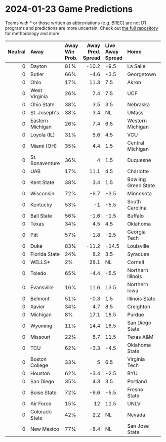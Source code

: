 # 2024-01-23 Game Predictions
Teams with * or those written as abbreviations (e.g. BREC) are not D1 programs and predictions are more uncertain. Check out [the full repository](https://github.com/grdavis/college-basketball-elo) for methodology and more

|   Neutral | Away             | Away Win Prob.   |   Away Pred. Spread | Live Away Spread   | Home                | Home Win Prob.   |   Home Pred. Spread |
|----------:|:-----------------|:-----------------|--------------------:|:-------------------|:--------------------|:-----------------|--------------------:|
|         0 | Dayton           | 81%              |               -10.2 | -9.5               | La Salle            | 19%              |                10.2 |
|         0 | Butler           | 66%              |                -4.6 | -3.5               | Georgetown          | 34%              |                 4.6 |
|         0 | Ohio             | 17%              |                11.3 | 7.5                | Akron               | 83%              |               -11.3 |
|         0 | West Virginia    | 26%              |                 7.4 | 7.5                | UCF                 | 74%              |                -7.4 |
|         0 | Ohio State       | 38%              |                 3.5 | 3.5                | Nebraska            | 62%              |                -3.5 |
|         0 | St. Joseph's     | 38%              |                 3.4 | NL                 | UMass               | 62%              |                -3.4 |
|         0 | Eastern Michigan | 26%              |                 7.4 | 6.5                | Western Michigan    | 74%              |                -7.4 |
|         0 | Loyola (IL)      | 31%              |                 5.6 | 4.5                | VCU                 | 69%              |                -5.6 |
|         0 | Miami (OH)       | 35%              |                 4.4 | 1.5                | Central Michigan    | 65%              |                -4.4 |
|         0 | St. Bonaventure  | 36%              |                 4   | 1.5                | Duquesne            | 64%              |                -4   |
|         0 | UAB              | 17%              |                11.1 | 4.5                | Charlotte           | 83%              |               -11.1 |
|         0 | Kent State       | 38%              |                 3.4 | 1.5                | Bowling Green State | 62%              |                -3.4 |
|         0 | Wisconsin        | 72%              |                -6.7 | -3.5               | Minnesota           | 28%              |                 6.7 |
|         0 | Kentucky         | 53%              |                -1   | -5.5               | South Carolina      | 47%              |                 1   |
|         0 | Ball State       | 56%              |                -1.6 | -1.5               | Buffalo             | 44%              |                 1.6 |
|         0 | Texas            | 34%              |                 4.5 | 4.5                | Oklahoma            | 66%              |                -4.5 |
|         0 | Pitt             | 57%              |                -1.8 | -2.5               | Georgia Tech        | 43%              |                 1.8 |
|         0 | Duke             | 83%              |               -11.2 | -14.5              | Louisville          | 17%              |                11.2 |
|         0 | Florida State    | 24%              |                 8.2 | 3.5                | Syracuse            | 76%              |                -8.2 |
|         0 | WELLS*           | 2%               |                28.1 | NL                 | Cornell             | 98%              |               -28.1 |
|         0 | Toledo           | 65%              |                -4.4 | -5.5               | Northern Illinois   | 35%              |                 4.4 |
|         0 | Evansville       | 16%              |                11.6 | 13.5               | Northern Iowa       | 84%              |               -11.6 |
|         0 | Belmont          | 51%              |                -0.3 | 1.5                | Illinois State      | 49%              |                 0.3 |
|         0 | Xavier           | 34%              |                 4.7 | 8.5                | Creighton           | 66%              |                -4.7 |
|         0 | Michigan         | 8%               |                17.1 | 18.5               | Purdue              | 92%              |               -17.1 |
|         0 | Wyoming          | 11%              |                14.4 | 16.5               | San Diego State     | 89%              |               -14.4 |
|         0 | Missouri         | 22%              |                 8.7 | 11.5               | Texas A&M           | 78%              |                -8.7 |
|         0 | TCU              | 62%              |                -3.3 | -4.5               | Oklahoma State      | 38%              |                 3.3 |
|         0 | Boston College   | 33%              |                 5   | 6.5                | Virginia Tech       | 67%              |                -5   |
|         0 | Houston          | 62%              |                -3.4 | -2.5               | BYU                 | 38%              |                 3.4 |
|         0 | San Diego        | 35%              |                 4.3 | 3.5                | Portland            | 65%              |                -4.3 |
|         0 | Boise State      | 72%              |                -6.6 | -5.5               | Fresno State        | 28%              |                 6.6 |
|         0 | Air Force        | 15%              |                12   | 11.5               | UNLV                | 85%              |               -12   |
|         0 | Colorado State   | 42%              |                 2.2 | NL                 | Nevada              | 58%              |                -2.2 |
|         0 | New Mexico       | 77%              |                -8.4 | NL                 | San Jose State      | 23%              |                 8.4 |